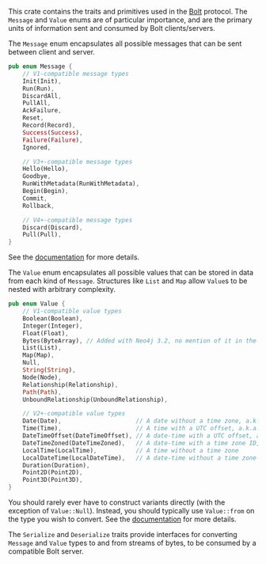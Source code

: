 This crate contains the traits and primitives used in the [Bolt](https://en.wikipedia.org/wiki/Bolt_%28network_protocol%29)
protocol. The `Message` and `Value` enums are of particular importance, and are the primary units of information sent and 
consumed by Bolt clients/servers.

The `Message` enum encapsulates all possible messages that can be sent between client and server.
```rust
pub enum Message {
    // V1-compatible message types
    Init(Init),
    Run(Run),
    DiscardAll,
    PullAll,
    AckFailure,
    Reset,
    Record(Record),
    Success(Success),
    Failure(Failure),
    Ignored,

    // V3+-compatible message types
    Hello(Hello),
    Goodbye,
    RunWithMetadata(RunWithMetadata),
    Begin(Begin),
    Commit,
    Rollback,

    // V4+-compatible message types
    Discard(Discard),
    Pull(Pull),
}
```
See the [documentation](https://docs.rs/bolt-proto/*/bolt_proto/message/enum.Message.html) for more details.

The `Value` enum encapsulates all possible values that can be stored in data from each kind of `Message`. 
Structures like `List` and `Map` allow `Value`s to be nested with arbitrary complexity.
```rust
pub enum Value {
    // V1-compatible value types
    Boolean(Boolean),
    Integer(Integer),
    Float(Float),
    Bytes(ByteArray), // Added with Neo4j 3.2, no mention of it in the Bolt v1 docs!
    List(List),
    Map(Map),
    Null,
    String(String),
    Node(Node),
    Relationship(Relationship),
    Path(Path),
    UnboundRelationship(UnboundRelationship),

    // V2+-compatible value types
    Date(Date),                     // A date without a time zone, a.k.a. LocalDate
    Time(Time),                     // A time with a UTC offset, a.k.a. OffsetTime
    DateTimeOffset(DateTimeOffset), // A date-time with a UTC offset, a.k.a. OffsetDateTime
    DateTimeZoned(DateTimeZoned),   // A date-time with a time zone ID, a.k.a. ZonedDateTime
    LocalTime(LocalTime),           // A time without a time zone
    LocalDateTime(LocalDateTime),   // A date-time without a time zone
    Duration(Duration),
    Point2D(Point2D),
    Point3D(Point3D),
}
```
You should rarely ever have to construct variants directly (with the exception of `Value::Null`). Instead, you should
typically use `Value::from` on the type you wish to convert.
See the [documentation](https://docs.rs/bolt-proto/*/bolt_proto/value/enum.Value.html) for more details.

The `Serialize` and `Deserialize` traits provide interfaces for converting `Message` and `Value` types to and from 
streams of bytes, to be consumed by a compatible Bolt server.
